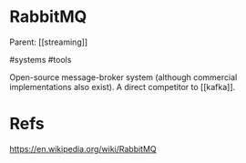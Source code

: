 # RabbitMQ

Parent: [[streaming]]

#systems #tools


Open-source message-broker system (although commercial implementations also exist). A direct competitor to [[kafka]].

# Refs

https://en.wikipedia.org/wiki/RabbitMQ